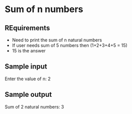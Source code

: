 # Sum of n numbers

## REquirements
- Need to print the sum of n natural numbers
- If user needs sum of 5 numbers then (1+2+3+4+5 = 15)
- 15 is the answer

## Sample input
Enter the value of n: 2

## Sample output
Sum of 2 natural numbers: 3
